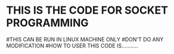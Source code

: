 # THIS IS THE CODE FOR SOCKET PROGRAMMING
#THIS CAN BE RUN IN LINUX MACHINE ONLY
#DON'T DO ANY MODIFICATION 
#HOW TO USER THIS CODE IS...........
